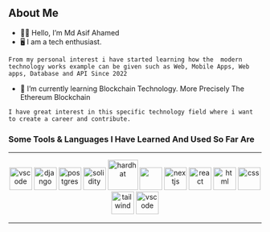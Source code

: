 

<!--
**mdasifahamed/mdasifahamed** is a ✨ _special_ ✨ repository because its `README.md` (this file) appears on your GitHub profile.

Here are some ideas to get you started:

- 🔭 I’m currently working on ...
- 🌱 I’m currently learning ...
- 👯 I’m looking to collaborate on ...
- 🤔 I’m looking for help with ...
- 💬 Ask me about ...
- 📫 How to reach me: ...
- 😄 Pronouns: ...
- ⚡ Fun fact: ...
-->

## About Me 


- 🧔‍♂️ Hello, I’m Md Asif Ahamed 
- 🖥 I am a tech enthusiast.

```From my personal interest i have started learning how the  modern technology works example can be given such as Web, Mobile Apps, Web apps, Database and API Since 2022 ```
  
- 🤔 I’m currently learning Blockchain Technology. More Precisely The Ethereum Blockchain

```I have great interest in this specific technology field where i want to create a career and contribute.```


>>> 
### Some Tools & Languages I Have Learned And Used So Far Are 
--- 
<p align="center">  
  <img src="https://cdn.jsdelivr.net/gh/devicons/devicon/icons/python/python-original.svg"alt="vscode" width="45" height="45"/>
  <img src="https://cdn.jsdelivr.net/gh/devicons/devicon/icons/django/django-plain-wordmark.svg" alt="django" width="45" height="45"/>
  <img src="https://cdn.jsdelivr.net/gh/devicons/devicon/icons/postgresql/postgresql-original.svg" alt="postgres" width="45" height="45" />
  <img src="https://cdn.jsdelivr.net/gh/devicons/devicon/icons/solidity/solidity-plain.svg" alt="solidity" width="45" height="45"/>
  <img src="https://hardhat.org/_next/image?url=%2F_next%2Fstatic%2Fmedia%2Fhardhat-logo-dark.484eb916.svg&w=256&q=75" alt="hardhat" width="60" height="60" />
  <img src="https://cdn.jsdelivr.net/gh/devicons/devicon/icons/nodejs/nodejs-original.svg" width="45" height="45" /> 
  <img src="https://cdn.jsdelivr.net/gh/devicons/devicon/icons/nextjs/nextjs-original.svg" alt="nextjs" width="45" height="45"/>
  <img src="https://cdn.jsdelivr.net/gh/devicons/devicon/icons/react/react-original.svg"  alt="react" width="45" height="45"/>
  <img src="https://cdn.jsdelivr.net/gh/devicons/devicon/icons/html5/html5-original.svg" alt="html" width="45" height="45"/>
  <img src="https://cdn.jsdelivr.net/gh/devicons/devicon/icons/css3/css3-plain.svg" alt="css" width="45" height="45"/>
  <img src="https://cdn.jsdelivr.net/gh/devicons/devicon/icons/tailwindcss/tailwindcss-plain.svg" alt="tailwind" width="45" height="45" />
  <img src="https://cdn.jsdelivr.net/gh/devicons/devicon/icons/vscode/vscode-original.svg" alt="vscode" width="45" height="45"/>
</p>

---
<p align = "center>
  [![Top Langs](https://github-readme-stats.vercel.app/api/top-langs/?username=mdasifahamed&layout=donut(https://github.com/anuraghazra/github-readme-stats)
</p>
